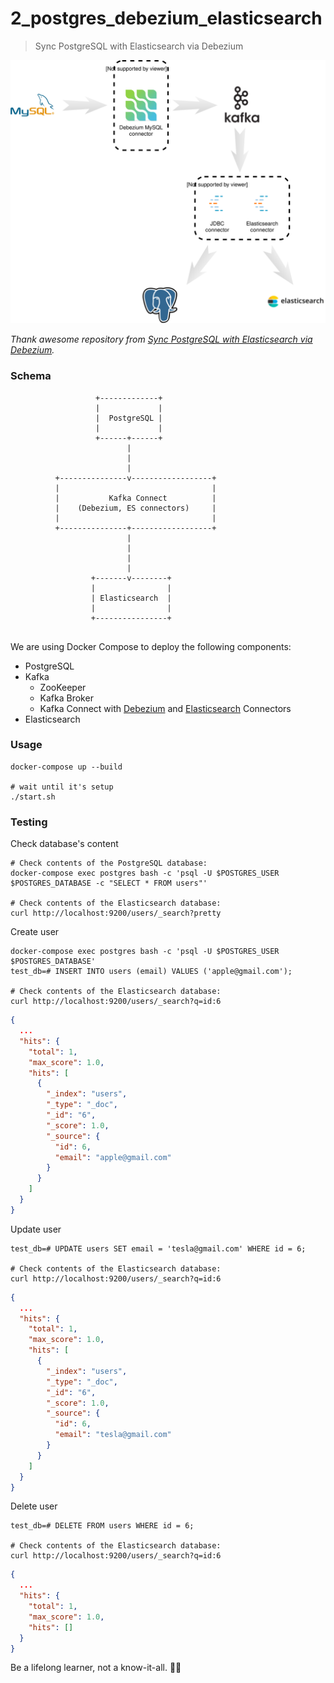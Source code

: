 # 2_postgres_debezium_elasticsearch

>  Sync PostgreSQL with Elasticsearch via Debezium

![dbz-to-multiple](../assets/dbz-to-multiple.svg)

*Thank awesome repository from [Sync PostgreSQL with Elasticsearch via Debezium](https://github.com/YegorZaremba/sync-postgresql-with-elasticsearch-example).*

### Schema

```
                   +-------------+
                   |             |
                   |  PostgreSQL |
                   |             |
                   +------+------+
                          |
                          |
                          |
          +---------------v------------------+
          |                                  |
          |           Kafka Connect          |
          |    (Debezium, ES connectors)     |
          |                                  |
          +---------------+------------------+
                          |
                          |
                          |
                          |
                  +-------v--------+
                  |                |
                  | Elasticsearch  |
                  |                |
                  +----------------+


```
We are using Docker Compose to deploy the following components:

* PostgreSQL
* Kafka
  * ZooKeeper
  * Kafka Broker
  * Kafka Connect with [Debezium](http://debezium.io/) and [Elasticsearch](https://github.com/confluentinc/kafka-connect-elasticsearch) Connectors
* Elasticsearch

### Usage

```shell
docker-compose up --build

# wait until it's setup
./start.sh
```

### Testing

Check database's content

```shell
# Check contents of the PostgreSQL database:
docker-compose exec postgres bash -c 'psql -U $POSTGRES_USER $POSTGRES_DATABASE -c "SELECT * FROM users"'

# Check contents of the Elasticsearch database:
curl http://localhost:9200/users/_search?pretty
```

Create user

```shell
docker-compose exec postgres bash -c 'psql -U $POSTGRES_USER $POSTGRES_DATABASE'
test_db=# INSERT INTO users (email) VALUES ('apple@gmail.com');

# Check contents of the Elasticsearch database:
curl http://localhost:9200/users/_search?q=id:6
```

```json
{
  ...
  "hits": {
    "total": 1,
    "max_score": 1.0,
    "hits": [
      {
        "_index": "users",
        "_type": "_doc",
        "_id": "6",
        "_score": 1.0,
        "_source": {
          "id": 6,
          "email": "apple@gmail.com"
        }
      }
    ]
  }
}
```

Update user

```shell
test_db=# UPDATE users SET email = 'tesla@gmail.com' WHERE id = 6;

# Check contents of the Elasticsearch database:
curl http://localhost:9200/users/_search?q=id:6
```

```json
{
  ...
  "hits": {
    "total": 1,
    "max_score": 1.0,
    "hits": [
      {
        "_index": "users",
        "_type": "_doc",
        "_id": "6",
        "_score": 1.0,
        "_source": {
          "id": 6,
          "email": "tesla@gmail.com"
        }
      }
    ]
  }
}
```

Delete user

```shell
test_db=# DELETE FROM users WHERE id = 6;

# Check contents of the Elasticsearch database:
curl http://localhost:9200/users/_search?q=id:6
```

```json
{
  ...
  "hits": {
    "total": 1,
    "max_score": 1.0,
    "hits": []
  }
}
```

<!-- INSPIRATIONAL_QUOTE_START -->
Be a lifelong learner, not a know-it-all.
🧑‍💻
<!-- INSPIRATIONAL_QUOTE_END -->
